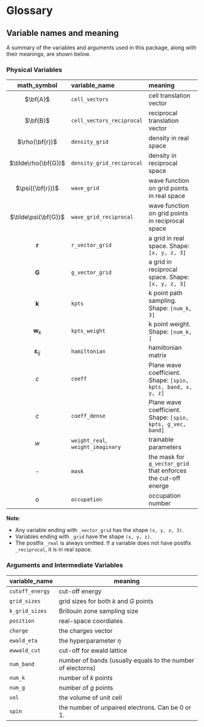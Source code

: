 # Glossary


## Variable names and meaning
A summary of the variables and arguments used in this package, along with their meanings, are shown below.


### Physical Variables
| math_symbol |   variable_name   |           meaning        |
|:-----------:|:------------------|:-------------------------|
| $\bf{A}$         |``cell_vectors``            | cell translation vector  |
| $\bf{B}$         |``cell_vectors_reciprocal``      | reciprocal translation vector|
|$\rho(\bf{r})$     |``density_grid``       | density in real space    |
|$\tilde\rho(\bf{G})$ |``density_grid_reciprocal`` | density in reciprocal space |
|$\psi({\bf{r}})$     |``wave_grid``       | wave function on grid points in real space    |
|$\tilde\psi(\bf{G})$|``wave_grid_reciprocal`` | wave function on grid points in reciprocal space |
|$\boldsymbol{r}$ |``r_vector_grid``       | a grid in real space. Shape: ``[x, y, z, 3]``  |
|$\boldsymbol{G}$ |``g_vector_grid``       | a grid in reciprocal space. Shape: ``[x, y, z, 3]`` |
|$\boldsymbol{k}$ |``kpts`` | k point path sampling. Shape: ``[num_k, 3]``|
|$\boldsymbol{w}_k$ |``kpts_weight`` | k point weight. Shape: ``[num_k, ]``|
|$\boldsymbol{\varepsilon}_{ij}$| ``hamiltonian`` | hamiltonian matrix |
|$c$  |``coeff`` |  Plane wave coefficient. <br /> Shape: ``[spin, kpts, band, x, y, z]``|
|$c$  |``coeff_dense``  |  Plane wave coefficient. <br /> Shape: ``[spin, kpts, g_vec, band]``|
|$w$ | ``weight_real``, <br /> ``weight_imaginary``      |  trainable parameters  |
|-|``mask``     | the mask for ``g_vector_grid`` that enforces the cut-off energe|
|$o$|``occupation``  | occupation number|


**Note**:
- Any variable ending with ``_vector_grid`` has the shape ``(x, y, z, 3)``.
- Variables ending with ``_grid`` have the shape ``(x, y, z)``.
- The postfix ``_real`` is always omitted. If a variable does not have postfix ``_reciprocal``, it is in real space.


### Arguments and Intermediate Variables
|  variable_name  |  meaning     |
|:----------------|--------------|
| ``cutoff_energy`` |cut-off energy|
| ``grid_sizes``  | grid sizes for both $k$ and $G$ points|
| ``k_grid_sizes``| Brillouin zone sampling size|
| ``position``   | real-space coordiates |
| ``charge``     | the charges vector |
| ``ewald_eta``      |the hyperparameter $\eta$|
| ``ewwald_cut``      |cut-off for ewald lattice|
| ``num_band`` | number of bands (usually equals to the number of electorns)|
| ``num_k``    | number of $k$ points |
| ``num_g``    | number of $g$ points |
| ``vol``    | the volume of unit cell|
| ``spin``    | the number of unpaired electrons. Can be 0 or 1.|
